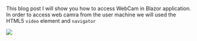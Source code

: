 This blog post I will show you how to access WebCam in Blazor application.
In order to access web camra from the user machine we will used the HTML5 `video` element and `navigator` 



![](https://blogger.googleusercontent.com/img/a/AVvXsEj822VcB1xaPgIhlrG6wRFvWRoeY25ShKH71XadfCHFxSeOnU5tvs_GhjpEBvRK5sKyYJclQM8n9nZZnL8UyVmAU49ZxR1_6T3RbqP6eFufpn5mljTkXlTxsdnM6J-IlEXwFhh_XDI5kHOe_C6qJZOWzzMhNjlQqwSIT_nmcy2jZWstVMKni_GkMBkZ9w=w640-h258)
<!--stackedit_data:
eyJoaXN0b3J5IjpbLTE1NDk0NjQ1MzRdfQ==
-->